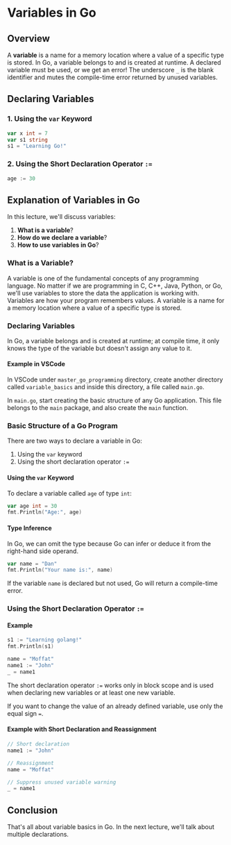
# Variables in Go

## Overview

A **variable** is a name for a memory location where a value of a specific type is stored. In Go, a variable belongs to and is created at runtime. A declared variable must be used, or we get an error! The underscore `_` is the blank identifier and mutes the compile-time error returned by unused variables.

## Declaring Variables

### 1. Using the `var` Keyword

```go
var x int = 7
var s1 string
s1 = "Learning Go!"
```

### 2. Using the Short Declaration Operator `:=`

```go
age := 30
```

## Explanation of Variables in Go

In this lecture, we'll discuss variables:

1. **What is a variable**?
2. **How do we declare a variable**?
3. **How to use variables in Go**?

### What is a Variable?

A variable is one of the fundamental concepts of any programming language. No matter if we are programming in C, C++, Java, Python, or Go, we'll use variables to store the data the application is working with. Variables are how your program remembers values. A variable is a name for a memory location where a value of a specific type is stored.

### Declaring Variables

In Go, a variable belongs and is created at runtime; at compile time, it only knows the type of the variable but doesn't assign any value to it. 

#### Example in VSCode

In VSCode under `master_go_programming` directory, create another directory called `variable_basics` and inside this directory, a file called `main.go`.

In `main.go`, start creating the basic structure of any Go application. This file belongs to the `main` package, and also create the `main` function.

### Basic Structure of a Go Program

There are two ways to declare a variable in Go:
1. Using the `var` keyword
2. Using the short declaration operator `:=`

#### Using the `var` Keyword

To declare a variable called `age` of type `int`:

```go
var age int = 30
fmt.Println("Age:", age)
```

#### Type Inference

In Go, we can omit the type because Go can infer or deduce it from the right-hand side operand.

```go
var name = "Dan"
fmt.Println("Your name is:", name)
```

If the variable `name` is declared but not used, Go will return a compile-time error.

### Using the Short Declaration Operator `:=`

#### Example

```go
s1 := "Learning golang!"
fmt.Println(s1)

name = "Moffat"
name1 := "John"
_ = name1
```

The short declaration operator `:=` works only in block scope and is used when declaring new variables or at least one new variable. 

If you want to change the value of an already defined variable, use only the equal sign `=`.

#### Example with Short Declaration and Reassignment

```go
// Short declaration
name1 := "John"

// Reassignment
name = "Moffat"

// Suppress unused variable warning
_ = name1
```

## Conclusion

That's all about variable basics in Go. In the next lecture, we'll talk about multiple declarations.
```
